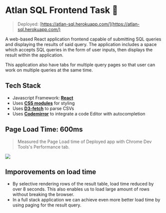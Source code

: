 # Atlan SQL Frontend Task 💼

> Deployed: [https://atlan-sql.herokuapp.com/](https://atlan-sql.herokuapp.com/)

A web-based React application frontend capable of submitting SQL queries and displaying the results of said query. The application includes a space which accepts SQL queries in the form of user inputs, then displays the result within the application.

This application also have tabs for multiple query pages so that user can work on multiple queries at the same time.

## Tech Stack

- Javascript Framework: [**React**](https://reactjs.org/)
- Uses [**CSS modules**](https://css-tricks.com/css-modules-part-1-need/) for styling
- Uses [**D3-fetch**](https://github.com/d3/d3-fetch) to parse CSVs
- Uses [**Codemirror**](https://codemirror.net/) to integrate a code Editor with autocompletion

## Page Load Time: 600ms

> Measured the Page Load time of Deployed app with Chrome Dev Tools's Performance tab.

![](https://user-images.githubusercontent.com/34980034/174268056-03a675ab-aca3-4829-b66a-d7a9333d0c23.png)

## Imporovements on load time

- By selective rendering rows of the result table, load time reduced by over 8 seconds. This also enables us to load large amount of rows without breaking the browser.
- In a full stack application we can achieve even more better load time by using paging for the result query.
